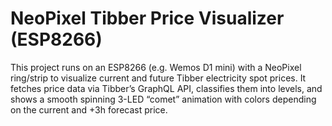 # NeoPixel Tibber Price Visualizer (ESP8266)
This project runs on an ESP8266 (e.g. Wemos D1 mini) with a NeoPixel ring/strip to visualize current and future Tibber electricity spot prices.
It fetches price data via Tibber’s GraphQL API, classifies them into levels, and shows a smooth spinning 3-LED “comet” animation with colors depending on the current and +3h forecast price.
